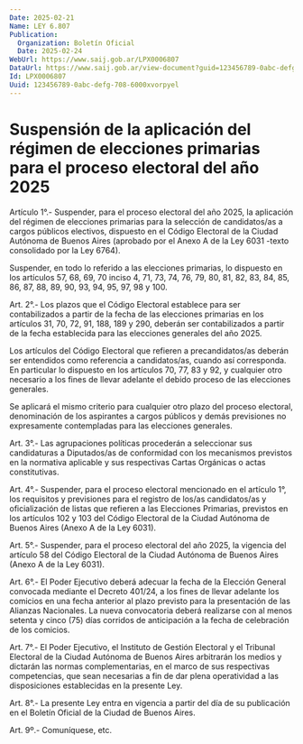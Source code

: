 ```yaml
---
Date: 2025-02-21
Name: LEY 6.807
Publication:
  Organization: Boletín Oficial
  Date: 2025-02-24
WebUrl: https://www.saij.gob.ar/LPX0006807
DataUrl: https://www.saij.gob.ar/view-document?guid=123456789-0abc-defg-708-6000xvorpyel
Id: LPX0006807
Uuid: 123456789-0abc-defg-708-6000xvorpyel
---
```

# Suspensión de la aplicación del régimen de elecciones primarias para el proceso electoral del año 2025

<a id="1"></a>
Artículo 1°.- Suspender, para el proceso electoral del año 2025, la aplicación del régimen de elecciones primarias para la selección de candidatos/as a cargos públicos electivos, dispuesto en el Código Electoral de la Ciudad Autónoma de Buenos Aires (aprobado por el Anexo A de la Ley 6031 -texto consolidado por la Ley 6764).

Suspender, en todo lo referido a las elecciones primarias, lo dispuesto en los artículos 57, 68, 69, 70 inciso 4, 71, 73, 74, 76, 79, 80, 81, 82, 83, 84, 85, 86, 87, 88, 89, 90, 93, 94, 95, 97, 98 y 100.

<a id="2"></a>
Art. 2°.- Los plazos que el Código Electoral establece para ser contabilizados a partir de la fecha de las elecciones primarias en los artículos 31, 70, 72, 91, 188, 189 y 290, deberán ser contabilizados a partir de la fecha establecida para las elecciones generales del año 2025.

Los artículos del Código Electoral que refieren a precandidatos/as deberán ser entendidos como referencia a candidatos/as, cuando así corresponda. En particular lo dispuesto en los artículos 70, 77, 83 y 92, y cualquier otro necesario a los fines de llevar adelante el debido proceso de las elecciones generales.

Se aplicará el mismo criterio para cualquier otro plazo del proceso electoral, denominación de los aspirantes a cargos públicos y demás previsiones no expresamente contempladas para las elecciones generales.

<a id="3"></a>
Art. 3°.- Las agrupaciones políticas procederán a seleccionar sus candidaturas a Diputados/as de conformidad con los mecanismos previstos en la normativa aplicable y sus respectivas Cartas Orgánicas o actas constitutivas.

<a id="4"></a>
Art. 4°.- Suspender, para el proceso electoral mencionado en el artículo 1°, los requisitos y previsiones para el registro de los/as candidatos/as y oficialización de listas que refieren a las Elecciones Primarias, previstos en los artículos 102 y 103 del Código Electoral de la Ciudad Autónoma de Buenos Aires (Anexo A de la Ley 6031).

<a id="5"></a>
Art. 5°.- Suspender, para el proceso electoral del año 2025, la vigencia del artículo 58 del Código Electoral de la Ciudad Autónoma de Buenos Aires (Anexo A de la Ley 6031).

<a id="6"></a>
Art. 6°.- El Poder Ejecutivo deberá adecuar la fecha de la Elección General convocada mediante el Decreto 401/24, a los fines de llevar adelante los comicios en una fecha anterior al plazo previsto para la presentación de las Alianzas Nacionales. La nueva convocatoria deberá realizarse con al menos setenta y cinco (75) días corridos de anticipación a la fecha de celebración de los comicios.

<a id="7"></a>
Art. 7°.- El Poder Ejecutivo, el Instituto de Gestión Electoral y el Tribunal Electoral de la Ciudad Autónoma de Buenos Aires arbitrarán los medios y dictarán las normas complementarias, en el marco de sus respectivas competencias, que sean necesarias a fin de dar plena operatividad a las disposiciones establecidas en la presente Ley.

<a id="8"></a>
Art. 8°.- La presente Ley entra en vigencia a partir del día de su publicación en el Boletín Oficial de la Ciudad de Buenos Aires.

<a id="9"></a>
Art. 9º.- Comuníquese, etc.
<!-- 
Id: LPX0006807
Ref: LEY X 006807 2025 02 21
Name: LEY 6.807
Terms:
- Derecho constitucional
- PASO (elecciones primarias abiertas simultáneas y obligatorias)
- derecho electoral
- derechos políticos
- elecciones
- elecciones primarias
- elecciones primarias abiertas simultáneas y obligatorias
- primarias abiertas
Publication:
  Organization: Boletín Oficial
  Date: 2025-02-24
WebUrl: https://www.saij.gob.ar/LPX0006807
Uuid: 123456789-0abc-defg-708-6000xvorpyel
Title: Suspensión de la aplicación del régimen de elecciones primarias para el proceso electoral del año 2025
Summary: Suspensión de la aplicación del régimen de elecciones primarias para el proceso electoral del año 2025.
Type: Legislacion
Kind:
  Code: LEY
  Text: Ley
Status: Vigente, de alcance general
Date: 2025-02-21
Modified: 2025-02-27
Timestamp: 1740666806
Source:
  Tipo: 
  Jurisdiccion: 
  Provincia: 
DataUrl: https://www.saij.gob.ar/view-document?guid=123456789-0abc-defg-708-6000xvorpyel
-->            
